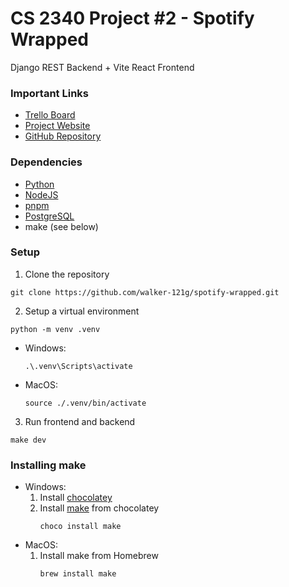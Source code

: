 # CS 2340 Project #2 - Spotify Wrapped
Django REST Backend + Vite React Frontend

### Important Links
- [Trello Board](https://trello.com/b/TSjXiJIy/2340-project-2)
- [Project Website](https://2340wrapped.fly.dev)
- [GitHub Repository](https://github.com/walker-121g/spotify-wrapped)

### Dependencies
- [Python](https://www.python.org/downloads/)
- [NodeJS](https://nodejs.org/en/download/package-manager)
- [pnpm](https://pnpm.io/installation)
- [PostgreSQL](https://www.postgresql.org/download/)
- make (see below)


### Setup
1. Clone the repository
```
git clone https://github.com/walker-121g/spotify-wrapped.git
```
2. Setup a virtual environment
```
python -m venv .venv
```
 - Windows:
	```
	.\.venv\Scripts\activate
	```
 - MacOS:
	```
	source ./.venv/bin/activate
	```
3. Run frontend and backend
```
make dev
```

### Installing make
- Windows:
	1. Install [chocolatey](https://chocolatey.org/install)
	2. Install [make](https://community.chocolatey.org/packages/make) from chocolatey
		```
		choco install make
		```
- MacOS:
	1. Install make from Homebrew
		```
		brew install make
		```
